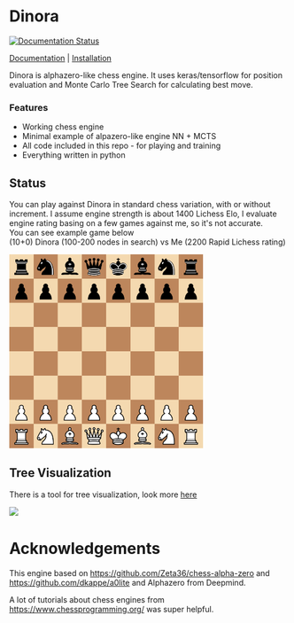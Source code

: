 # Dinora

[![Documentation Status](https://readthedocs.org/projects/dinora/badge/?version=latest)](https://dinora.readthedocs.io/en/latest/?badge=latest)


[Documentation](https://dinora.readthedocs.io/en/latest/) | [Installation](https://dinora.readthedocs.io/en/latest/installation.html)

Dinora is alphazero-like chess engine. It uses 
keras/tensorflow for position evaluation and Monte Carlo Tree Search for 
calculating best move.

### Features
- Working chess engine
- Minimal example of alpazero-like engine NN + MCTS
- All code included in this repo - for playing and training
- Everything written in python

## Status
You can play against Dinora in standard chess variation, with or without increment.
I assume engine strength is about 1400 Lichess Elo, I evaluate engine rating 
basing on a few games against me, so it's not accurate.  
You can see example game below  
(10+0) Dinora (100-200 nodes in search) vs Me (2200 Rapid Lichess rating)  

<img src="https://github.com/Saegl/dinora/raw/main/assets/gif/gfychess-example.gif" width="350">

## Tree Visualization

There is a tool for tree visualization, look more [here](https://dinora.readthedocs.io/en/latest/treeviz.html)

<img src="https://github.com/Saegl/dinora/raw/main/docs/source/treeviz/state.png">

# Acknowledgements

This engine based on https://github.com/Zeta36/chess-alpha-zero and 
https://github.com/dkappe/a0lite and Alphazero from Deepmind.

A lot of tutorials about chess engines from https://www.chessprogramming.org/ was super helpful.
